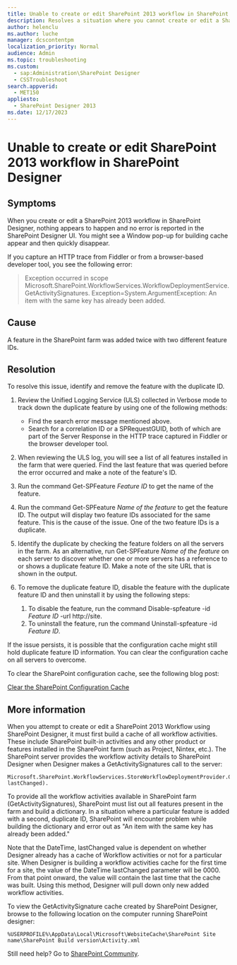```yaml
---
title: Unable to create or edit SharePoint 2013 workflow in SharePoint Designer
description: Resolves a situation where you cannot create or edit a SharePoint 2013 workflow in SharePoint Designer.
author: helenclu
ms.author: luche
manager: dcscontentpm
localization_priority: Normal
audience: Admin
ms.topic: troubleshooting
ms.custom: 
  - sap:Administration\SharePoint Designer
  - CSSTroubleshoot
search.appverid: 
  - MET150
appliesto: 
  - SharePoint Designer 2013
ms.date: 12/17/2023
---
```


# Unable to create or edit SharePoint 2013 workflow in SharePoint Designer

## Symptoms
When you create or edit a SharePoint 2013 workflow in SharePoint Designer, nothing appears to happen and no error is reported in the SharePoint Designer UI. You might see a Window pop-up for building cache appear and then quickly disappear.

If you capture an HTTP trace from Fiddler or from a browser-based developer tool, you see the following error:

> Exception occurred in scope<br />Microsoft.SharePoint.WorkflowServices.WorkflowDeploymentService.GetActivitySignatures. Exception=System.ArgumentException: An item with the same key has already been added.

## Cause
A feature in the SharePoint farm was added twice with two different feature IDs.

## Resolution
To resolve this issue, identify and remove the feature with the duplicate ID.

1. Review the Unified Logging Service (ULS) collected in Verbose mode to track down the duplicate feature by using one of the following methods: 
   - Find the search error message mentioned above.
   - Search for a correlation ID or a SPRequestGUID, both of which are part of the Server Response in the HTTP trace captured in Fiddler or the browser developer tool.

2. When reviewing the ULS log, you will see a list of all features installed in the farm that were queried. Find the last feature that was queried before the error occurred and make a note of the feature's ID.

3. Run the command Get-SPFeature *Feature ID* to get the name of the feature.

4. Run the command Get-SPFeature *Name of the feature* to get the feature ID. The output will display two feature IDs associated for the same feature. This is the cause of the issue. One of the two feature IDs is a duplicate.

5. Identify the duplicate by checking the feature folders on all the servers in the farm. As an alternative, run Get-SPFeature *Name of the feature* on each server to discover whether one or more servers has a reference to or shows a duplicate feature ID. Make a note of the site URL that is shown in the output.

6. To remove the duplicate feature ID, disable the feature with the duplicate feature ID and then uninstall it by using the following steps: 
   1. To disable the feature, run the command Disable-spfeature -id *Feature ID* -url http://site.
   2. To uninstall the feature, run the command Uninstall-spfeature -id *Feature ID*.

If the issue persists, it is possible that the configuration cache might still hold duplicate feature ID information. You can clear the configuration cache on all servers to overcome.

To clear the SharePoint configuration cache, see the following blog post:

[Clear the SharePoint Configuration Cache](/archive/blogs/josrod/clear-the-sharepoint-configuration-cache)

## More information
When you attempt to create or edit a SharePoint 2013 Workflow using SharePoint Designer, it must first build a cache of all workflow activities. These include SharePoint built-in activities and any other product or features installed in the SharePoint farm (such as Project, Nintex, etc.). The SharePoint server provides the workflow activity details to SharePoint Designer when Designer makes a GetActivitySignatures call to the server:

```
Microsoft.SharePoint.WorkflowServices.StoreWorkflowDeploymentProvider.GetActivitySignatures(DateTime lastChanged).
```

To provide all the workflow activities available in SharePoint farm (GetActivitySignatures), SharePoint must list out all features present in the farm and build a dictionary. In a situation where a particular feature is added with a second, duplicate ID, SharePoint will encounter problem while building the dictionary and error out as "An item with the same key has already been added."

Note that the DateTime, lastChanged value is dependent on whether Designer already has a cache of Workflow activities or not for a particular site. When Designer is building a workflow activities cache for the first time for a site, the value of the DateTime lastChanged parameter will be 0000. From that point onward, the value will contain the last time that the cache was built. Using this method, Designer will pull down only new added workflow activities.

To view the GetActivitySignature cache created by SharePoint Designer, browse to the following location on the computer running SharePoint designer:

```
%USERPROFILE%\AppData\Local\Microsoft\WebsiteCache\SharePoint Site name\SharePoint Build version\Activity.xml
```

Still need help? Go to [SharePoint Community](https://techcommunity.microsoft.com/t5/sharepoint/ct-p/SharePoint).
